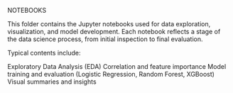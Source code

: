 NOTEBOOKS

This folder contains the Jupyter notebooks used for data exploration, visualization, and model development. Each notebook reflects a stage of the data science process, from initial inspection to final evaluation.

Typical contents include:

Exploratory Data Analysis (EDA)
Correlation and feature importance
Model training and evaluation (Logistic Regression, Random Forest, XGBoost)
Visual summaries and insights

